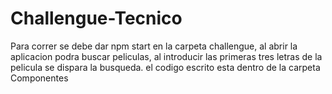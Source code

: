 # Challengue-Tecnico
Para correr se debe dar npm start en la carpeta challengue, al abrir la aplicacion podra buscar peliculas, al introducir las primeras tres letras de la pelicula se dispara la busqueda. el codigo escrito esta dentro de la carpeta Componentes